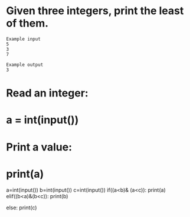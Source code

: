 # Given three integers, print the least of them.
```
Example input
5
3
7

Example output
3

```
# Read an integer:
# a = int(input())
# Print a value:
# print(a)
a=int(input())
b=int(input())
c=int(input())
if((a<b)& (a<c)):
  print(a)
elif((b<a)&(b<c)):
  print(b)
  
  
else:
  print(c)

